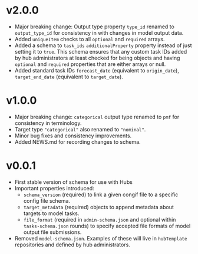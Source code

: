 # v2.0.0

* Major breaking change: Output type property `type_id` renamed to `output_type_id` for consistency in with changes in model output data.
* Added `uniqueItem` checks to all `optional` and `required` arrays.
* Added a schema to `task_ids` `additionalProperty` property instead of just setting it to `true`. This schema ensures that any custom task IDs added by hub administrators at least checked for being objects and having `optional` and `required` properties that are either arrays or null.
* Added standard task IDs `forecast_date` (equivalent to `origin_date`), `target_end_date` (equivalent to `target_date`).

# v1.0.0

* Major breaking change: `categorical` output type renamed to `pmf` for consistency in terminology.
* Target type `"categorical"` also renamed to `"nominal"`.
* Minor bug fixes and consistency improvements.
* Added NEWS.md for recording changes to schema.


# v0.0.1

* First stable version of schema for use with Hubs
* Important properties introduced:
  * `schema_version` (required) to link a given congif file to a specific config file schema.
  * `target_metadata` (required) objects to append metadata about targets to model tasks.
  * `file_format` (required in `admin-schema.json` and optional within `tasks-schema.json` rounds) to specify accepted file formats of model output file submissions.
* Removed `model-schema.json`. Examples of these will live in `hubTemplate` repositories and defined by hub administrators.
